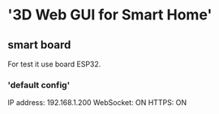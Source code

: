 # '3D Web GUI for Smart Home'

## smart board

For test it use board ESP32.

### 'default config'

IP address: 192.168.1.200
WebSocket: ON
HTTPS: ON
